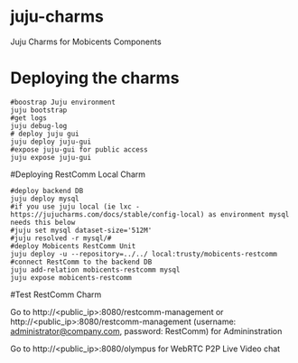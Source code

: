# juju-charms
Juju Charms for Mobicents Components

# Deploying the charms 


    #boostrap Juju environment
    juju bootstrap
    #get logs
    juju debug-log
    # deploy juju gui
    juju deploy juju-gui
    #expose juju-gui for public access
    juju expose juju-gui

#Deploying RestComm Local Charm

    #deploy backend DB
    juju deploy mysql
    #if you use juju local (ie lxc - https://jujucharms.com/docs/stable/config-local) as environment mysql needs this below
    #juju set mysql dataset-size='512M'
    #juju resolved -r mysql/#
    #deploy Mobicents RestComm Unit
    juju deploy -u --repository=../../ local:trusty/mobicents-restcomm
    #connect RestComm to the backend DB
    juju add-relation mobicents-restcomm mysql
    juju expose mobicents-restcomm

#Test RestComm Charm

Go to http://<public_ip>:8080/restcomm-management or http://<public_ip>:8080/restcomm-management (username: administrator@company.com, password: RestComm) for Admininstration

Go to http://<public_ip>:8080/olympus for WebRTC P2P Live Video chat
